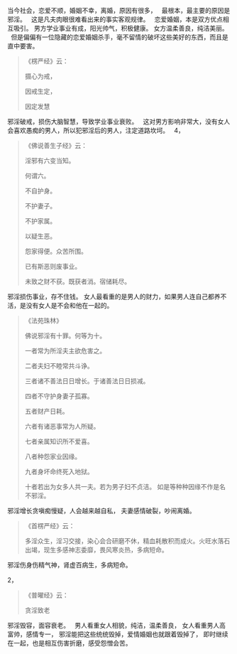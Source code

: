 当今社会，恋爱不顺，婚姻不幸，离婚，原因有很多，
&nbsp;
最根本，最主要的原因是邪淫。
&nbsp;
这是凡夫肉眼很难看出来的事实客观规律。
&nbsp;
恋爱婚姻，本是双方优点相互吸引。
男方学业事业有成，阳光帅气，积极健康。
女方温柔善良，纯洁美丽。
&nbsp;
但是偏偏有一位隐藏的恋爱婚姻杀手，毫不留情的破坏这些美好的东西，而且是直中要害。

> 《楞严经》云：
> 
> 摄心为戒，
> 
> 因戒生定，
> 
> 因定发慧

邪淫破戒，损伤大脑智慧，导致学业事业衰败。
&nbsp;
这对男方影响非常大，没有女人会喜欢愚痴的男人，所以犯邪淫后的男人，注定道路坎坷。
&nbsp;
4，

> 《佛说善生子经》云： 
> 
> 淫邪有六变当知。
> 
> 何谓六。
> 
> 不自护身。
> 
> 不护妻子。
> 
> 不护家属。
> 
> 以疑生恶。
> 
> 怨家得便。众苦所围。
> 
> 已有斯恶则废事业。
> 
> 未致之财不获。既获者消。宿储耗尽。

邪淫损伤事业，存不住钱。
女人最看重的是男人的财力，如果男人连自己都养不活，是没有女人是不会和他在一起的。

> 《法苑珠林》
> 
> 佛说邪淫有十罪。何等为十。
> 
> 一者常为所淫夫主欲危害之。
> 
> 二者夫妇不睦常共斗诤。
> 
> 三者诸不善法日日增长。于诸善法日日损减。
> 
> 四者不守护身妻子孤寡。
> 
> 五者财产日耗。
> 
> 六者有诸恶事常为人所疑。
> 
> 七者亲属知识所不爱喜。
> 
> 八者种怨家业因缘。
> 
> 九者身坏命终死入地狱。
> 
> 十者若出为女多人共一夫。若为男子妇不贞洁。
> 如是等种种因缘不作是名不邪淫。

邪淫增长贪嗔痴慢疑，人会越来越自私，
夫妻感情破裂，吵闹离婚。

> 《首楞严经》云：
> 
> 多淫众生，淫习交接，染心会合研磨不休，精血耗散积而成火。火旺水落石出竭，现生多感神志委靡，畏风寒炎热，多病短命。

邪淫伤身伤精气神，肾虚百病生，多病短命。

2，

> 《普曜经》云：
> 
> 贪淫致老

邪淫毁容，面容衰老。
&nbsp;
男人看重女人相貌，纯洁，温柔善良，
女人看重男人高富帅，感情专一，
邪淫能把这些统统毁掉，爱情婚姻也就跟着毁掉了，
即时继续在一起，也是相互伤害折磨，感受怨憎会苦。

